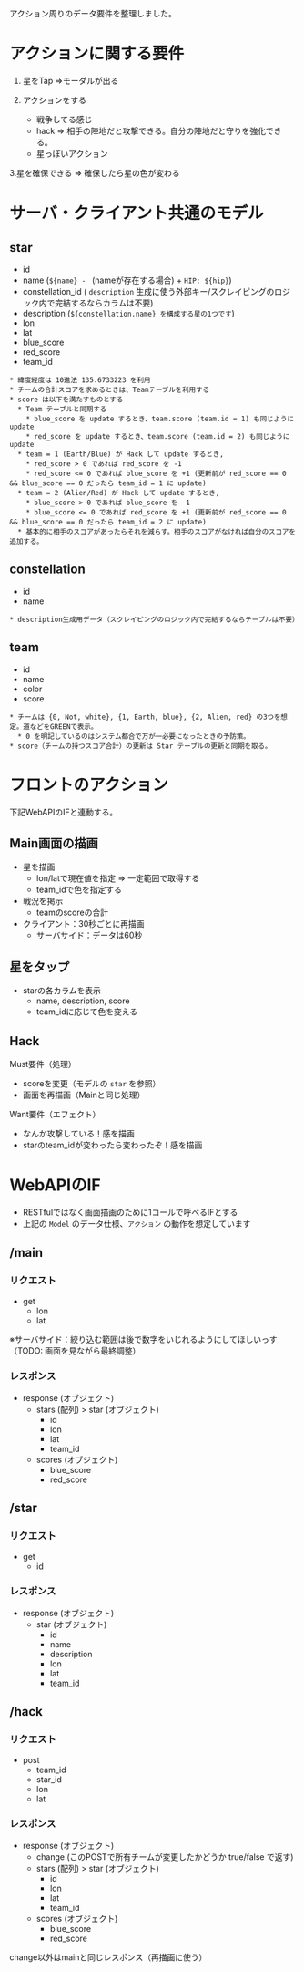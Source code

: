 アクション周りのデータ要件を整理しました。

# アクションに関する要件

1. 星をTap =>モーダルが出る

2. アクションをする
    - 戦争してる感じ
    - hack => 相手の陣地だと攻撃できる。自分の陣地だと守りを強化できる。
    - 星っぽいアクション

3.星を確保できる => 確保したら星の色が変わる

# サーバ・クライアント共通のモデル

## star

- id
- name (`${name} - ` (nameが存在する場合) + `HIP: ${hip}`)
- constellation_id ( `description` 生成に使う外部キー/スクレイピングのロジック内で完結するならカラムは不要)
- description (`${constellation.name} を構成する星の1つです`)
- lon
- lat
- blue_score
- red_score
- team_id

```
* 緯度経度は 10進法 135.6733223 を利用
* チームの合計スコアを求めるときは、Teamテーブルを利用する
* score は以下を満たすものとする
  * Team テーブルと同期する
    * blue_score を update するとき、team.score (team.id = 1) も同じように update
    * red_score を update するとき、team.score (team.id = 2) も同じように update
  * team = 1 (Earth/Blue) が Hack して update するとき,
    * red_score > 0 であれば red_score を -1
    * red_score <= 0 であれば blue_score を +1 (更新前が red_score == 0 && blue_score == 0 だったら team_id = 1 に update)
  * team = 2 (Alien/Red) が Hack して update するとき,
    * blue_score > 0 であれば blue_score を -1
    * blue_score <= 0 であれば red_score を +1 (更新前が red_score == 0 && blue_score == 0 だったら team_id = 2 に update)
  * 基本的に相手のスコアがあったらそれを減らす。相手のスコアがなければ自分のスコアを追加する。
```

## constellation

- id
- name

```
* description生成用データ（スクレイピングのロジック内で完結するならテーブルは不要）
```

## team

- id
- name
- color
- score

```
* チームは {0, Not, white}, {1, Earth, blue}, {2, Alien, red} の3つを想定。道などをGREENで表示。
  * 0 を明記しているのはシステム都合で万が一必要になったときの予防策。
* score（チームの持つスコア合計）の更新は Star テーブルの更新と同期を取る。
```



# フロントのアクション

下記WebAPIのIFと連動する。

## Main画面の描画

- 星を描画
    - lon/latで現在値を指定 => 一定範囲で取得する
    - team_idで色を指定する
- 戦況を掲示
    - teamのscoreの合計
- クライアント：30秒ごとに再描画
    - サーバサイド：データは60秒

## 星をタップ

- starの各カラムを表示
    - name, description, score
    - team_idに応じて色を変える

## Hack

Must要件（処理）

- scoreを変更（モデルの `star` を参照）
- 画面を再描画（Mainと同じ処理）

Want要件（エフェクト）

- なんか攻撃している！感を描画
- starのteam_idが変わったら変わったぞ！感を描画

# WebAPIのIF

- RESTfulではなく画面描画のために1コールで呼べるIFとする
- 上記の `Model` のデータ仕様、`アクション` の動作を想定しています

## /main

### リクエスト

- get
    - lon
    - lat

※サーバサイド：絞り込む範囲は後で数字をいじれるようにしてほしいっす（TODO: 画面を見ながら最終調整）

### レスポンス

- response (オブジェクト)
    - stars (配列) > star (オブジェクト)
        - id
        - lon
        - lat
        - team_id
    - scores (オブジェクト)
        - blue_score
        - red_score

## /star

### リクエスト

- get
    - id

### レスポンス

- response (オブジェクト)
    - star (オブジェクト)
        - id
        - name
        - description
        - lon
        - lat
        - team_id

## /hack

### リクエスト

- post
    - team_id
    - star_id
    - lon
    - lat

### レスポンス

- response (オブジェクト)
    - change (このPOSTで所有チームが変更したかどうか true/false で返す)
    - stars (配列) > star (オブジェクト)
        - id
        - lon
        - lat
        - team_id
    - scores (オブジェクト)
        - blue_score
        - red_score

change以外はmainと同じレスポンス（再描画に使う）
